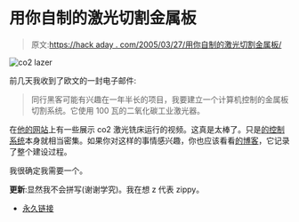 # 用你自制的激光切割金属板

> 原文:[https://hack aday . com/2005/03/27/用你自制的激光切割金属板/](https://hackaday.com/2005/03/27/cut-sheet-metal-with-your-homemade-laser/)

![co2 lazer](../Images/e3ced96b3c05dd6c6d0deb36cb9c128f.png)

前几天我收到了欧文的一封电子邮件:

> 同行黑客可能有兴趣在一年半长的项目，我要建立一个计算机控制的金属板切割系统。它使用 100 瓦的二氧化碳工业激光器。

在[他的网站](http://www.nilno.com/laser_intro/index.html)上有一些展示 co2 激光铣床运行的视频。这真是太棒了。只是[的控制系统](http://www.nilno.com/laser_intro/controller.html)本身就相当密集。如果你对这样的事情感兴趣，你也应该看看[的博客](http://nilno.com/laser_dir/blogger.html)，它记录了整个建设过程。

我很确定我需要一个。

**更新**:显然我不会拼写(谢谢学究)。我在想 z 代表 zippy。

*   [永久链接](http://www.nilno.com/laser_intro/index.html)